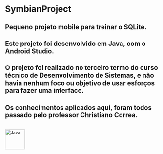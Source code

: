 # SymbianProject

## Pequeno projeto mobile para treinar o SQLite.

## Este projeto foi desenvolvido em Java, com o Android Studio.

## O projeto foi realizado no terceiro termo do curso técnico de Desenvolvimento de Sistemas, e não havia nenhum foco ou objetivo de usar esforços para fazer uma interface.

## Os conhecimentos aplicados aqui, foram todos passado pelo professor Christiano Correa.

<div style="display: inline_block"><br>
  <img align="center" alt="Java" height="65" width="65" src="https://cdn.jsdelivr.net/gh/devicons/devicon/icons/java/java-original-wordmark.svg"/>
</div>
